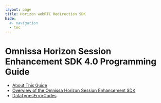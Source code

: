 ```yaml
---
layout: page
title: Horizon webRTC Redirection SDK
hide:
  #- navigation
  - toc
---
```

# Omnissa Horizon Session Enhancement SDK 4.0 Programming Guide

- [About This Guide](AboutThisGuide.md)
- [Overview of the Omnissa Horizon Session Enhancement SDK](OverviewHorizonSessionEnhanceSDK.md)
- [DataTypesErrorCodes](DataTypesErrorCodes.md)

